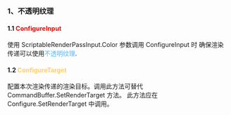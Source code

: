 ### 1、不透明纹理

#### 1.1 <font color="red">ConfigureInput </font>

使用 ScriptableRenderPassInput.Color 参数调用 ConfigureInput 时
确保渲染传递可以使用<font color=#4db8ff>不透明纹理</font>.

#### 1.2 <font color=#FFCE70>ConfigureTarget</font>

配置本次渲染传递的渲染目标。调用此方法可替代 CommandBuffer.SetRenderTarget 方法。
此方法应在 Configure.SetRenderTarget 中调用。